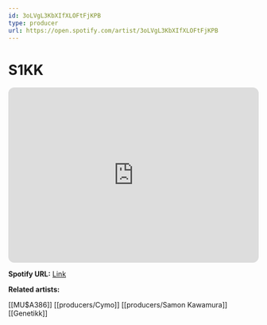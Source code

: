 ```yaml
---
id: 3oLVgL3KbXIfXLOFtFjKPB
type: producer
url: https://open.spotify.com/artist/3oLVgL3KbXIfXLOFtFjKPB
---
```

# S1KK

<iframe style="border-radius:12px" src="https://open.spotify.com/embed/artist/3oLVgL3KbXIfXLOFtFjKPB" width="100%" height="352" frameBorder="0" allowfullscreen="" allow="autoplay; clipboard-write; encrypted-media; fullscreen; picture-in-picture" loading="lazy"></iframe>

**Spotify URL:** [Link](https://open.spotify.com/artist/3oLVgL3KbXIfXLOFtFjKPB)

**Related artists:**

[[MU$A386]]
[[producers/Cymo]]
[[producers/Samon Kawamura]]
[[Genetikk]]
